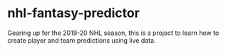 # nhl-fantasy-predictor
Gearing up for the 2019-20 NHL season, this is a project to learn how to create player and team predictions using live data.
